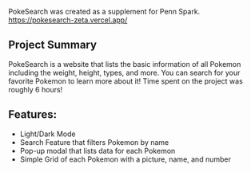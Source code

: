 PokeSearch was created as a supplement for Penn Spark. https://pokesearch-zeta.vercel.app/

## Project Summary
PokeSearch is a website that lists the basic information of all Pokemon including the weight, height, types, and more. You can search for your favorite Pokemon to learn more about it! Time spent on the project was roughly 6 hours!

## Features:
- Light/Dark Mode
- Search Feature that filters Pokemon by name
- Pop-up modal that lists data for each Pokemon
- Simple Grid of each Pokemon with a picture, name, and number
